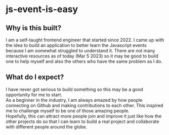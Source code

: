 # js-event-is-easy

## Why is this built?
I am a self-taught frontend engineer that started since 2022. I came up with the idea to build an application to better learn the Javascript events because I am somewhat struggled to understand it. There are not many interactive resources as of today (Mar 5 2023) so it may be good to build one to help myself and also the others who have the same problem as I do.

## What do I expect?
I have never got serious to build something so this may be a good opportunity for me to start.
\
As a beginner in the industry, I am always amazed by how people connecting on Github and making contributions to each other. This inspired me to challenge myself to be one of those amazing people.
\
Hopefully, this can attract more people join and improve it just like how the other projects do so that I can learn to build a real project and collaborate with different people around the globe.
